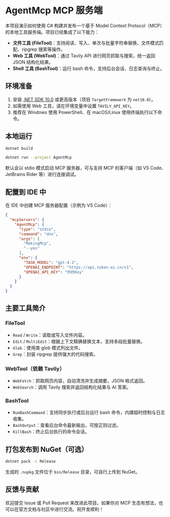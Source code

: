 # AgentMcp MCP 服务端

本项目演示如何使用 C# 构建并发布一个基于 Model Context Protocol（MCP）的本地工具服务端。项目已经集成了以下能力：

- **文件工具 (FileTool)**：支持阅读、写入、单次与批量字符串替换、文件模式匹配、ripgrep 搜索等操作。
- **Web 工具 (WebTool)**：通过 Tavily API 进行网页抓取与搜索，统一返回 JSON 结构化结果。
- **Shell 工具 (BashTool)**：运行 bash 命令，支持后台会话、日志查询与终止。

## 环境准备

1. 安装 [.NET SDK 10.0](https://dotnet.microsoft.com/zh-cn/download) 或更高版本（项目 `TargetFramework` 为 `net10.0`）。
2. 如需使用 Web 工具，请在环境变量中设置 `TAVILY_API_KEY`。
3. 推荐在 Windows 使用 PowerShell、在 macOS/Linux 使用终端执行以下命令。

## 本地运行

```bash
dotnet build

dotnet run --project AgentMcp
```

默认会以 stdio 模式启动 MCP 服务器，可与支持 MCP 的客户端（如 VS Code、JetBrains Rider 等）进行连接调试。

## 配置到 IDE 中

在 IDE 中创建 MCP 服务器配置（示例为 VS Code）：

```json
{
  "mcpServers": {
    "AgentMcp": {
      "type": "stdio",
      "command": "dnx",
      "args": [
        "MakingMcp",
        "--yes"
      ],
      "env": {
        "TASK_MODEL": "gpt-4.1",
        "OPENAI_ENDPOINT": "https://api.token-ai.cn/v1",
        "OPENAI_API_KEY": "你的Key"
      }
    }
  }
}
```

## 主要工具简介

### FileTool

- `Read` / `Write`：读取或写入文件内容。
- `Edit` / `MultiEdit`：根据上下文精确替换文本，支持多段批量替换。
- `Glob`：使用类 glob 模式列出文件。
- `Grep`：封装 ripgrep 提供强大的代码搜索。

### WebTool（依赖 Tavily）

- `WebFetch`：抓取网页内容，自动清洗并生成摘要，JSON 格式返回。
- `WebSearch`：调用 Tavily 搜索并返回结构化结果与 AI 答案。

### BashTool

- `RunBashCommand`：支持同步执行或后台运行 bash 命令，内建超时控制与日志收集。
- `BashOutput`：查看后台命令最新输出，可按正则过滤。
- `KillBash`：终止后台执行的命令会话。

## 打包发布到 NuGet（可选）

```bash
dotnet pack -c Release
```

生成的 `.nupkg` 文件位于 `bin/Release` 目录，可自行上传到 NuGet。

## 反馈与贡献

欢迎提交 Issue 或 Pull Request 来改进此项目。如果你对 MCP 生态有想法，也可以在官方文档与社区中进行交流。祝开发顺利！